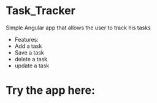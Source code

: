 # Task_Tracker
 Simple Angular app that allows the user to track his tasks 
 
 * Features:
  * Add a task
  * Save a task
  * delete a task
  * update a task

# Try the app here:

 
